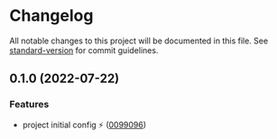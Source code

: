 # Changelog

All notable changes to this project will be documented in this file. See [standard-version](https://github.com/conventional-changelog/standard-version) for commit guidelines.

## 0.1.0 (2022-07-22)


### Features

* project initial config ⚡ ([0099096](https://github.com/mokkapps/changelog-generator-demo/commits/009909697a3a18d819f0ef8ca935f0047865da52))
